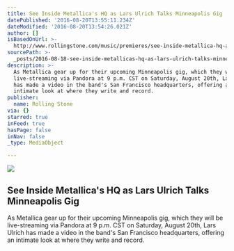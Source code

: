 ```yaml
---
title: See Inside Metallica's HQ as Lars Ulrich Talks Minneapolis Gig
datePublished: '2016-08-20T13:55:11.234Z'
dateModified: '2016-08-20T13:54:26.021Z'
author: []
isBasedOnUrl: >-
  http://www.rollingstone.com/music/premieres/see-inside-metallica-hq-as-lars-ulrich-talks-minneapolis-gig-w434608
sourcePath: >-
  _posts/2016-08-18-see-inside-metallicas-hq-as-lars-ulrich-talks-minneapolis-g.md
description: >-
  As Metallica gear up for their upcoming Minneapolis gig, which they will be
  live-streaming via Pandora at 9 p.m. CST on Saturday, August 20th, Lars Ulrich
  has made a video in the band's San Francisco headquarters, offering an
  intimate look at where they write and record.
publisher:
  name: Rolling Stone
via: {}
starred: true
inFeed: true
hasPage: false
inNav: false
_type: MediaObject

---
```

<article style=""><img src="http://img.wennermedia.com/social/lars-ulrich-talks-live-show-minn-fab6a619-fc32-4354-8a02-129691ec3a0f.jpg" /><h1>See Inside Metallica's HQ as Lars Ulrich Talks Minneapolis Gig</h1><p>As Metallica gear up for their upcoming Minneapolis gig, which they will be live-streaming via Pandora at 9 p.m. CST on Saturday, August 20th, Lars Ulrich has made a video in the band's San Francisco headquarters, offering an intimate look at where they write and record.</p></article>